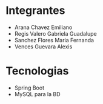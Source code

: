 # Integrantes
- Arana Chavez Emiliano
- Regis Valero Gabriela Guadalupe
- Sanchez Flores Maria Fernanda
- Vences Guevara Alexis

# Tecnologias
- Spring Boot
- MySQL para la BD
